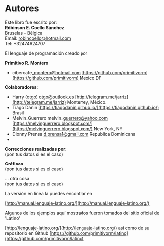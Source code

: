 # Autores

Este libro fue escrito por:  
**Róbinson E. Coello Sánchez**  
Bruselas - Bélgica  
Email: robincoello@hotmail.com  
Tel: +32474624707

El lenguaje de programación creado por 

**Primitivo R. Montero**

* cibercafe\_montero@hotmail.com [https://github.com/primitivorm](https://github.com/primitivorm) Mexico DF



**Colaboradores**:

* Harry \(otgo\) otgo@outlook.es [http://telegram.me/jarriz](http://telegram.me/jarriz) Monterrey, México.
* Tiago Danin [https://tiagodanin.github.io/](https://tiagodanin.github.io/) Brasil 
* Melvin\_Guerrero melvin\_guerrero@yahoo.com [https://melvinguerrero.blogspot.com/](https://melvinguerrero.blogspot.com/) New York, NY
* Dionny Prensa d.prensa1@gmail.com Republica Dominicana
* 
**Correcciones realizadas por:**  
\(pon tus datos si es el caso\)

**Gráficos**  
\(pon tus datos si es el caso\)

... otra cosa  
\(pon tus datos si es el caso\)

La versión en linea la puedes encontrar en

[http://manual.lenguaje-latino.org/](http://manual.lenguaje-latino.org/)

Algunos de los ejemplos aquí mostrados fueron tomados del sitio oficial de 'Latino'

[http://lenguaje-latino.org/](http://lenguaje-latino.org/)  así como de su repositorio en Github [https://github.com/primitivorm/latino](https://github.com/primitivorm/latino)



